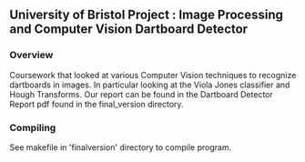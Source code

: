 ## University of Bristol Project : Image Processing and Computer Vision Dartboard Detector
### Overview
Coursework that looked at various Computer Vision techniques to recognize dartboards in images. In particular looking at the Viola Jones classifier and Hough Transforms. Our report can be found in the Dartboard Detector Report pdf found in the final_version directory.
### Compiling
See makefile in 'finalversion' directory to compile program.
